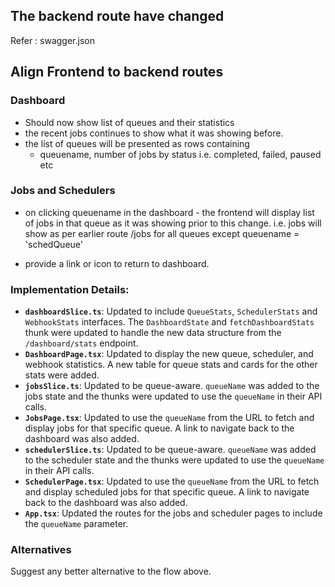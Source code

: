 ## The backend route have changed
Refer : swagger.json

## Align Frontend to backend routes

### Dashboard
- Should now show list of queues and their statistics
- the recent jobs continues to show what it was showing before.
- the list of queues will be presented as rows containing
     - queuename, number of jobs by status i.e. completed, failed, paused etc

### Jobs and Schedulers
- on clicking queuename in the dashboard - the frontend will display list of jobs in that queue as it was showing prior to this change. i.e. jobs will show as per earlier route /jobs for all queues except queuename = 'schedQueue'

- provide a link or icon to return to dashboard.

### Implementation Details:

- **`dashboardSlice.ts`**: Updated to include `QueueStats`, `SchedulerStats` and `WebhookStats` interfaces. The `DashboardState` and `fetchDashboardStats` thunk were updated to handle the new data structure from the `/dashboard/stats` endpoint.
- **`DashboardPage.tsx`**: Updated to display the new queue, scheduler, and webhook statistics. A new table for queue stats and cards for the other stats were added.
- **`jobsSlice.ts`**: Updated to be queue-aware. `queueName` was added to the jobs state and the thunks were updated to use the `queueName` in their API calls.
- **`JobsPage.tsx`**: Updated to use the `queueName` from the URL to fetch and display jobs for that specific queue. A link to navigate back to the dashboard was also added.
- **`schedulerSlice.ts`**: Updated to be queue-aware. `queueName` was added to the scheduler state and the thunks were updated to use the `queueName` in their API calls.
- **`SchedulerPage.tsx`**: Updated to use the `queueName` from the URL to fetch and display scheduled jobs for that specific queue. A link to navigate back to the dashboard was also added.
- **`App.tsx`**: Updated the routes for the jobs and scheduler pages to include the `queueName` parameter.

### Alternatives

Suggest any better alternative to the flow above.
